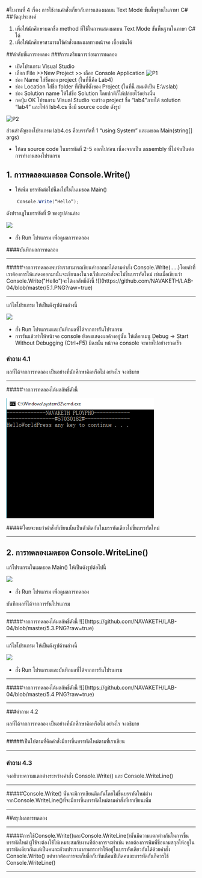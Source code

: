 #ใบงานที่ 4
เรื่อง การใช้งานคำสั่งเกี่ยวกับการแสดงผลบน Text Mode ขั้นพื้นฐานในภาษา C#
##วัตถุประสงค์
1. เพื่อให้นักศึกษาบอกชื่อ method ที่ใช้ในการแสดงผลบน Text Mode ขั้นพื้นฐานในภาษา C# ได้
2. เพื่อให้นักศึกษาสามารถใช้คำสั่งแสดงผลทางหน้าจอ เบื้องต้นได้

##ลำดับขั้นการทดลอง
###การเตรียมการก่อนการทดลอง
  * เปิดโปรแกรม Visual Studio 
  *  เลือก File >>New Project >> เลือก Console Application 
![P1](https://github.com/Desktop-Programming-Lab-2559/LAB-04/blob/master/imgs/P1.png)
  *  ช่อง Name ใส่ชื่อของ project (ในที่นี้คือ Lab4)
  *  ช่อง Location ใส่ชื่อ folder ที่เป็นที่ตั้งของ Project (ในที่นี้ สมมติเป็น E:\vslab)
  *  ช่อง Solution name ให้ใส่ชื่อ Solution โดยปกติก็ให้ปล่อยไว้อย่างนั้น 
  *  กดปุ่ม OK โปรแกรม Visual Studio จะสร้าง project ชื่อ “lab4”ภายใต้ solution “lab4” และไฟล์ lsb4.cs ซึ่งมี source code ดังรูป 

![P2](https://github.com/Desktop-Programming-Lab-2559/LAB-04/blob/master/imgs/P2.png)

ส่วนสำคัญของโปรแกรม lab4.cs  คือบรรทัดที่ 1 “using System” และเมธอด Main(string[] args)


 *  ให้ลบ source code ในบรรทัดที่ 2-5 ออกไปก่อน เนื่องจากเป็น assembly ที่ไม่จำเป็นต่อการทำงานของโปรแกรม 

## 1. การทดลองเมดธอด Console.Write()
* ให้เพิ่ม บรรทัดต่อไปนี้ลงไปในในเมธอด Main()
```csharp 
    Console.Write(“Hello”);
```
ดังปรากฏในบรรทัดที่ 9 ของรูปด้านล่าง 

![](https://github.com/Desktop-Programming-Lab-2559/LAB-04/blob/master/imgs/P3.png)
 
 * สั่ง Run โปรแกรม เพื่อดูผลการทดลอง 

####บันทึกผลการทดลอง
<hr>
#####จากการทดลองพบว่าเราสามารถเขียนคำออกมาได้ตามคำสั่ง Console.Write(.....)โดยคำที่เราต้องการให้แสดงออกมานั่นจะเขียนลงในวงเว็ปและคำสั่งจะไม่ขึ้นบรรทัดใหม่ เช่นเมื่อเขียนว่า Console.Write("Hello")จะได้ผลลัพธิ์ดังนี้
![](https://github.com/NAVAKETH/LAB-04/blob/master/5.1.PNG?raw=true)
<hr>

แก้ไขโปรแกรม ให้เป็นดังรูปด้านล่างนี้    

![](https://github.com/Desktop-Programming-Lab-2559/LAB-04/blob/master/imgs/P4.png)

 * สั่ง Run โปรแกรมและบันทึกผลที่ได้จากการรันโปรแกรม
 * การรันแล้วทำให้หน้าจอ console ยังคงแสดงผลค้างอยู่นั้น ให้เลือกเมนู Debug -> Start Without Debugging (Ctrl+F5) มิฉะนั้น หน้าจอ console จะหายไปอย่างรวดเร็ว


### คำถาม 4.1 

ผลที่ได้จากการทดลอง เป็นอย่างที่นักศึกษาคิดหรือไม่ อย่างไร  จงอธิบาย
<hr>
#####จากการทดลองได้ผลลัพธิ์ดังนี้

![](https://github.com/NAVAKETH/LAB-04/blob/master/5.2.PNG?raw=true)

#####โดยจะพบว่าคำสั่งที่เขียนนั้นเป็นตัวติดกันในบรรทัดเดียวไม่ขึ้นบรรทัดใหม่
<hr>


## 2. การทดลองเมดธอด Console.WriteLine()

แก้โปรแกรมในเมดธอด Main() ให้เป็นดังรูปต่อไปนี้

![](https://github.com/Desktop-Programming-Lab-2559/LAB-04/blob/master/imgs/P5.png)

 * สั่ง Run โปรแกรม เพื่อดูผลการทดลอง 

บันทึกผลที่ได้จากการรันโปรแกรม
<hr>
#####จากการทดลองได้ผลลัพธิ์ดังนี้
![](https://github.com/NAVAKETH/LAB-04/blob/master/5.3.PNG?raw=true)
<hr>

แก้ไขโปรแกรม ให้เป็นดังรูปด้านล่างนี้

![](https://github.com/Desktop-Programming-Lab-2559/LAB-04/blob/master/imgs/P6.png)

 * สั่ง Run โปรแกรมและบันทึกผลที่ได้จากการรันโปรแกรม
<hr>
#####จากการทดลองได้ผลลัพธิ์ดังนี้
![](https://github.com/NAVAKETH/LAB-04/blob/master/5.4.PNG?raw=true)
<hr>

###คำถาม 4.2

ผลที่ได้จากการทดลอง เป็นอย่างที่นักศึกษาคิดหรือไม่ อย่างไร  จงอธิบาย
<hr>
#####เป็นไปตามที่คิดคำสั่งมีการขึ้นบรรทัดใหม่ตามที่เราเขียน
<hr>

### คำถาม 4.3 

จงอธิบายความแตกต่างระหว่างคำสั่ง Console.Write() และ Console.WriteLine()
<hr>
#####Console.Write() นั่นจะมีการเขียนติดกันโดยไม่ขึ้นบรรทัดใหม่ต่างจากConsole.WriteLine()ที่จะมีการขึ้นบรรทัดใหม่ตามคำสั่งที่เราเขียนเพิ่ม
<hr>

##สรุปผลการทดลอง

<hr>
#####การใช้Console.Write()และConsole.WriteLine()นั้นมีความแตกต่างกันในการขึ้นบรรทัดใหม่ ผู้ใช้จะต้องใช้ให้เหมาะสมกับงานที่ต้องการจะทำเช่น หากต้องการพิมพิ์ชื่อนามสกุลให้อยูในบรรทัดเดียวกันแต่เป็นคนละตัวแปรเรามาสามารถทำให้อยู่ในบรรทัดเดียวกันได้ด้วยคำสั่ง Console.Write() แต่หากต้องการจะเก็บชื่อกับวันเดือนปีเกิดคนละบรรทัดกันก็ควรใช้ Console.WriteLine()
<hr>

